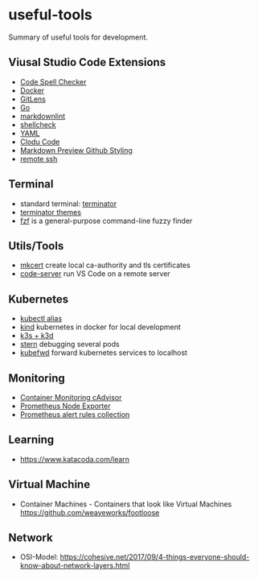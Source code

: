 # useful-tools

Summary of useful tools for development. 

## Viusal Studio Code Extensions

- [Code Spell Checker](https://marketplace.visualstudio.com/items?itemName=streetsidesoftware.code-spell-checker)
- [Docker](https://marketplace.visualstudio.com/items?itemName=PeterJausovec.vscode-docker)
- [GitLens](https://marketplace.visualstudio.com/items?itemName=eamodio.gitlens)
- [Go](https://marketplace.visualstudio.com/items?itemName=ms-vscode.Go)
- [markdownlint](https://marketplace.visualstudio.com/items?itemName=DavidAnson.vscode-markdownlint)
- [shellcheck](https://marketplace.visualstudio.com/items?itemName=timonwong.shellcheck)
- [YAML](https://marketplace.visualstudio.com/items?itemName=redhat.vscode-yaml)
- [Clodu Code](https://marketplace.visualstudio.com/items?itemName=GoogleCloudTools.cloudcode)
- [Markdown Preview Github Styling](https://marketplace.visualstudio.com/items?itemName=bierner.markdown-preview-github-styles)
- [remote ssh](https://marketplace.visualstudio.com/items?itemName=ms-vscode-remote.remote-ssh)

## Terminal

- standard terminal: [terminator](https://wiki.ubuntuusers.de/Terminator/)
- [terminator themes](https://github.com/EliverLara/terminator-themes)
- [fzf](https://github.com/junegunn/fzf) is a general-purpose command-line fuzzy finder

## Utils/Tools

- [mkcert](https://github.com/FiloSottile/mkcert) create local ca-authority and tls certificates
- [code-server](https://github.com/cdr/code-server) run VS Code on a remote server

## Kubernetes

- [kubectl alias](https://github.com/kubermatic/fubectl)
- [kind](https://github.com/kubernetes-sigs/kind) kubernetes in docker for local development
- [k3s + k3d](https://github.com/rancher/k3d)
- [stern](https://github.com/wercker/stern) debugging several pods
- [kubefwd](https://github.com/txn2/kubefwd) forward kubernetes services to localhost

## Monitoring
- [Container Monitoring cAdvisor](https://github.com/google/cadvisor)
- [Prometheus Node Exporter](https://github.com/prometheus/node_exporter)
- [Prometheus alert rules collection](https://awesome-prometheus-alerts.grep.to/)

## Learning

 - https://www.katacoda.com/learn

## Virtual Machine
- Container Machines - Containers that look like Virtual Machines https://github.com/weaveworks/footloose

## Network

- OSI-Model: https://cohesive.net/2017/09/4-things-everyone-should-know-about-network-layers.html

